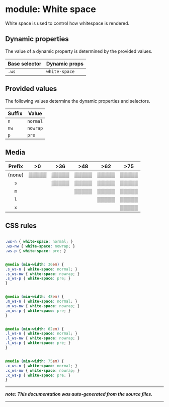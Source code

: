 # module: White space

White space is used to control how whitespace is rendered.








## Dynamic properties
The value of a dynamic property is determined by the provided values.

| Base selector | Dynamic props |
| ------------- | ------------- |
| `.ws` |`white-space`|





## Provided values
The following values determine the dynamic properties and selectors.

Suffix  | Value
--------- | ---------
`n` | `normal`
`nw` | `nowrap`
`p` | `pre`




## Media





| Prefix  |  >0 |  >36 |  >48 |  >62 |  >75 | 
| :------:  |  :---------: |  :---------: |  :---------: |  :---------: |  :---------: | 
|  (none)  |▒▒▒▒▒|▒▒▒▒▒|▒▒▒▒▒|▒▒▒▒▒|▒▒▒▒▒|
|  `s`  ||▒▒▒▒▒|▒▒▒▒▒|▒▒▒▒▒|▒▒▒▒▒|
|  `m`  |||▒▒▒▒▒|▒▒▒▒▒|▒▒▒▒▒|
|  `l`  ||||▒▒▒▒▒|▒▒▒▒▒|
|  `x`  |||||▒▒▒▒▒|






## CSS rules
```css

.ws-n { white-space: normal; }
.ws-nw { white-space: nowrap; }
.ws-p { white-space: pre; }


@media (min-width: 36em) {
.s_ws-n { white-space: normal; }
.s_ws-nw { white-space: nowrap; }
.s_ws-p { white-space: pre; }
}


@media (min-width: 48em) {
.m_ws-n { white-space: normal; }
.m_ws-nw { white-space: nowrap; }
.m_ws-p { white-space: pre; }
}


@media (min-width: 62em) {
.l_ws-n { white-space: normal; }
.l_ws-nw { white-space: nowrap; }
.l_ws-p { white-space: pre; }
}


@media (min-width: 75em) {
.x_ws-n { white-space: normal; }
.x_ws-nw { white-space: nowrap; }
.x_ws-p { white-space: pre; }
}

```

- - - - -
_**note: This documentation was auto-generated from the source files.**_
- - - - -